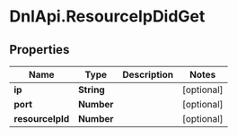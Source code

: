 # DnlApi.ResourceIpDidGet

## Properties
Name | Type | Description | Notes
------------ | ------------- | ------------- | -------------
**ip** | **String** |  | [optional] 
**port** | **Number** |  | [optional] 
**resourceIpId** | **Number** |  | [optional] 


